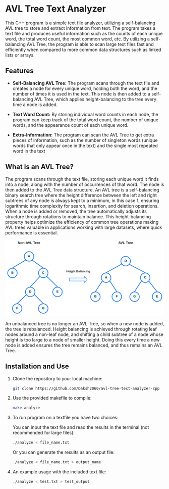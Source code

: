 # AVL Tree Text Analyzer

This C++ program is a simple text file analyzer, utilizing a self-balancing AVL tree to store and extract information from text. The program takes a text file and produces useful information such as the counts of each unique word, the total word count, the most common word, etc. By utilizing a self-balancing AVL Tree, the program is able to scan large text files fast and efficiently when compared to more common data structures such as linked lists or arrays.

## Features

- **Self-Balancing AVL Tree:** The program scans through the text file and creates a node for every unique word, holding both the word, and the number of times it is used in the text. This node is then added to a self-balancing AVL Tree, which applies height-balancing to the tree every time a node is added.

- **Text Word Count:** By storing individual word counts in each node, the program can keep track of the total word count, the number of unique words, and the appearance count of each unique word.

- **Extra-Information:** The program can scan the AVL Tree to get extra pieces of information, such as the number of singleton words (unique words that only appear once in the text) and the single most repeated word in the text

## What is an AVL Tree?

The program scans through the text file, storing each unique word it finds into a node, along with the number of occurrences of that word. The node is then added to the AVL Tree data structure. An AVL tree is a self-balancing binary search tree where the height difference between the left and right subtrees of any node is always kept to a minimum, in this case 1, ensuring logarithmic time complexity for search, insertion, and deletion operations. When a node is added or removed, the tree automatically adjusts its structure through rotations to maintain balance. This height-balancing property helps optimize the efficiency of common tree operations making AVL trees valuable in applications working with large datasets, where quick performance is essential.

![UTF-8 Encoding](images/avl.png)

An unbalanced tree is no longer an AVL Tree, so when a new node is added, the tree is rebalanced. Height balancing is achieved through rotating leaf nodes around a non-leaf node, and shifting a child subtree of a node whose height is too large to a node of smaller height. Doing this every time a new node is added ensures the tree remains balanced, and thus remains an AVL Tree.

## Installation and Use

1. Clone the repository to your local machine:

   ```bash
   git clone https://github.com/Daksh2060/avl-tree-text-analyzer-cpp
   ```

2. Use the provided makefile to compile:

   ```bash 
   make analyze
   ```

3. To run program on a textfile you have two choices:

   You can input the text file and read the results in the terminal (not recommended for large files):
   ```bash 
   ./analyze < file_name.txt
   ```

   Or you can generate the results as an output file: 
   ```bash 
   ./analyze < file_name.txt > output_name
   ```

4. An example usage with the included text file:

   ```bash 
   ./analyze < test.txt > test_output
   ```


